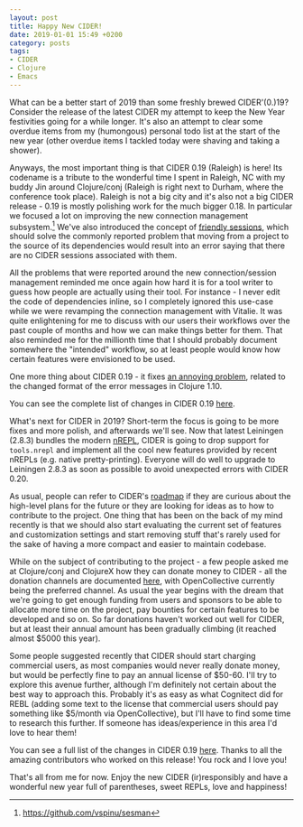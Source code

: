 ```yaml
---
layout: post
title: Happy New CIDER!
date: 2019-01-01 15:49 +0200
category: posts
tags:
- CIDER
- Clojure
- Emacs
---
```


What can be a better start of 2019 than some freshly brewed CIDER'(0.)19?
Consider the release of the latest CIDER my attempt to keep the New Year festivities
going for a while longer. It's also an attempt to clear some overdue items from
my (humongous) personal todo list at the start of the new year (other overdue items I tackled
today were shaving and taking a shower).

<!--more-->

Anyways, the most important thing is that CIDER 0.19 (Raleigh) is here! Its codename is
a tribute to the wonderful time I spent in Raleigh, NC with my buddy Jin around
Clojure/conj (Raleigh is right next to Durham, where the conference took place).
Raleigh is not a big city and it's also not a big CIDER release - 0.19 is mostly polishing
work for the much bigger 0.18. In particular we focused a lot on improving the new
connection management subsystem.[^1] We've also introduced the concept of [friendly sessions](
http://www.cider.mx/en/latest/managing_connections/#friendly-sessions), which should
solve the commonly reported problem that moving from a project to the source of its dependencies
would result into an error saying that there are no CIDER sessions associated with them.

All the problems that were reported around the new connection/session
management reminded me once again how hard it is for a tool writer to
guess how people are actually using their tool.  For instance - I
never edit the code of dependencies inline, so I completely ignored
this use-case while we were revamping the connection management with
Vitalie. It was quite enlightening for me to discuss with our users
their workflows over the past couple of months and how we can make
things better for them. That also reminded me for the millionth time that I should probably
document somewhere the "intended" workflow, so at least people would know
how certain features were envisioned to be used.

One more thing about CIDER 0.19 - it fixes [an annoying problem](https://github.com/clojure-emacs/cider-nrepl/issues/549),
related to the changed format of the error messages in Clojure 1.10.

You can see the complete list of changes in CIDER 0.19 [here](https://github.com/clojure-emacs/cider/releases/tag/v0.19.0).

What's next for CIDER in 2019? Short-term the focus is going to be
more fixes and more polish, and afterwards we'll see. Now that latest
Leiningen (2.8.3) bundles the modern [nREPL](https://nrepl.org), CIDER
is going to drop support for `tools.nrepl` and implement all the cool
new features provided by recent nREPLs (e.g. native pretty-printing).
Everyone will do well to upgrade to Leiningen 2.8.3 as soon as
possible to avoid unexpected errors with CIDER 0.20.

As usual, people can refer to CIDER's
[roadmap](https://github.com/clojure-emacs/cider/blob/master/ROADMAP.md)
if they are curious about the high-level plans for the future or they
are looking for ideas as to how to contribute to the project.
One thing that has been on the back of my mind recently is that we should
also start evaluating the current set of features and customization
settings and start removing stuff that's rarely used for the sake of
having a more compact and easier to maintain codebase.

While on the subject of contributing to the project - a few people
asked me at Clojure/conj and ClojureX how they can donate money to
CIDER - all the donation channels are documented
[here](http://www.cider.mx/en/latest/about/contributing/#funding),
with OpenCollective currently being the preferred channel. As usual
the year begins with the dream that we're going to get enough funding
from users and sponsors to be able to allocate more time on the project,
pay bounties for certain features to be developed and so on. So far
donations haven't worked out well for CIDER, but at least their annual
amount has been gradually climbing (it reached almost $5000 this year).

Some people suggested recently that CIDER should start charging
commercial users, as most companies would never really donate money,
but would be perfectly fine to pay an annual license of $50-60. I'll
try to explore this avenue further, although I'm definitely not
certain about the best way to approach this. Probably it's as easy as
what Cognitect did for REBL (adding some text to the license that
commercial users should pay something like $5/month via
OpenCollective), but I'll have to find some time to research this
further. If someone has ideas/experience in this area I'd love to hear
them!

You can see a full list of the changes in CIDER 0.19 [here](https://github.com/clojure-emacs/cider/blob/master/ROADMAP.md).
Thanks to all the amazing contributors who worked on this release! You rock and I love you!

That's all from me for now. Enjoy the new CIDER (ir)responsibly and have a wonderful new year full of
parentheses, sweet REPLs, love and happiness!

[^1]: <https://github.com/vspinu/sesman>
